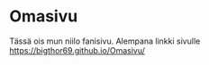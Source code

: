 # Omasivu
Tässä ois mun niilo fanisivu. Alempana linkki sivulle
https://bigthor69.github.io/Omasivu/
